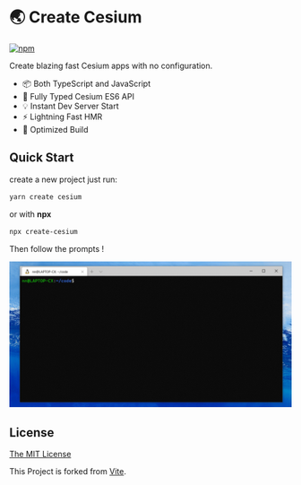 # 🌏 Create Cesium

[![npm](https://img.shields.io/npm/v/create-cesium.svg)](https://www.npmjs.com/package/create-cesium)

Create blazing fast Cesium apps with no configuration.

- 📦 Both TypeScript and JavaScript
- 🔑 Fully Typed Cesium ES6 API
- 💡 Instant Dev Server Start
- ⚡️ Lightning Fast HMR
- 💖 Optimized Build

## Quick Start

create a new project just run:

```bash
yarn create cesium
```

or with **npx**

```bash
npx create-cesium
```

Then follow the prompts !

![create-cesium](./readme.gif)

## License

[The MIT License](http://opensource.org/licenses/MIT)

This Project is forked from [Vite](https://github.com/vitejs/vite).
